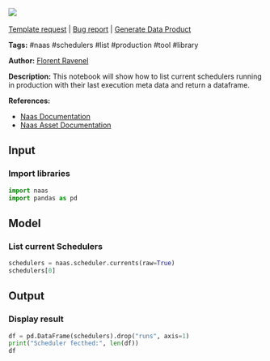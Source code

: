 <a href="https://app.naas.ai/user-redirect/naas/downloader?url=https://raw.githubusercontent.com/jupyter-naas/awesome-notebooks/master/Naas/Naas_List_Schedulers_with_last_execution.ipynb" target="_parent"><img src="https://naasai-public.s3.eu-west-3.amazonaws.com/open_in_naas.svg"/></a><br><br><a href="https://github.com/jupyter-naas/awesome-notebooks/issues/new?assignees=&labels=&template=template-request.md&title=Tool+-+Action+of+the+notebook+">Template request</a> | <a href="https://github.com/jupyter-naas/awesome-notebooks/issues/new?assignees=&labels=bug&template=bug_report.md&title=Naas+-+List+Schedulers+with+last+execution:+Error+short+description">Bug report</a> | <a href="https://app.naas.ai/user-redirect/naas/downloader?url=https://raw.githubusercontent.com/jupyter-naas/awesome-notebooks/master/Naas/Naas_Start_data_product.ipynb" target="_parent">Generate Data Product</a>

**Tags:** #naas #schedulers #list #production #tool #library

**Author:** [Florent Ravenel](https://www.linkedin.com/in/florent-ravenel/)

**Description:** This notebook will show how to list current schedulers running in production with their last execution meta data and return a dataframe.

**References:**
- [Naas Documentation](https://docs.naas.ai/)
- [Naas Asset Documentation](https://docs.naas.ai/features/scheduler)

## Input

### Import libraries


```python
import naas
import pandas as pd
```

## Model

### List current Schedulers


```python
schedulers = naas.scheduler.currents(raw=True)
schedulers[0]
```

## Output

### Display result


```python
df = pd.DataFrame(schedulers).drop("runs", axis=1)
print("Scheduler fecthed:", len(df))
df
```

 
